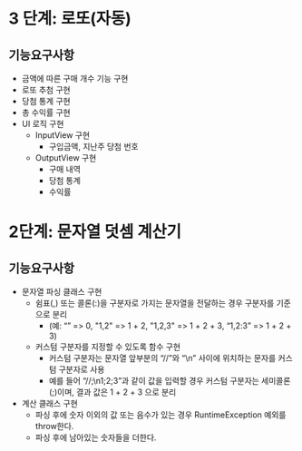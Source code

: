 # 3 단계: 로또(자동)

## 기능요구사항

- 금액에 따른 구매 개수 기능 구현
- 로또 추첨 구현
- 당첨 통계 구현
- 총 수익률 구현
- UI 로직 구현
  - InputView 구현
    - 구입금액, 지난주 당첨 번호
  - OutputView 구현
    - 구매 내역
    - 당첨 통계
    - 수익률

# 2단계: 문자열 덧셈 계산기

## 기능요구사항

- 문자열 파싱 클래스 구현
  - 쉼표(,) 또는 콜론(:)을 구분자로 가지는 문자열을 전달하는 경우 구분자를 기준으로 분리
    - (예: “” => 0, "1,2" => 1 + 2, "1,2,3" => 1 + 2 + 3, “1,2:3” => 1 + 2 + 3)
  - 커스텀 구분자를 지정할 수 있도록 함수 구현
    - 커스텀 구분자는 문자열 앞부분의 “//”와 “\n” 사이에 위치하는 문자를 커스텀 구분자로 사용
    - 예를 들어 “//;\n1;2;3”과 같이 값을 입력할 경우 커스텀 구분자는 세미콜론(;)이며, 결과 값은 1 + 2 + 3 으로 분리
- 계산 클래스 구현
  - 파싱 후에 숫자 이외의 값 또는 음수가 있는 경우 RuntimeException 예외를 throw한다.
  - 파싱 후에 남아있는 숫자들을 더한다.